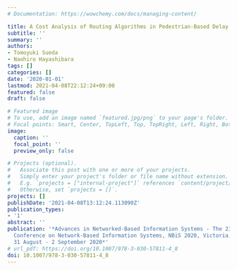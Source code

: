 ```yaml
---
# Documentation: https://wowchemy.com/docs/managing-content/

title: A Cost Analysis of Routing Algorithms in Pedestrian-Based Delay Tolerant Networks
subtitle: ''
summary: ''
authors:
- Tomoyuki Sueda
- Naohiro Hayashibara
tags: []
categories: []
date: '2020-01-01'
lastmod: 2021-04-08T22:12:24+09:00
featured: false
draft: false

# Featured image
# To use, add an image named `featured.jpg/png` to your page's folder.
# Focal points: Smart, Center, TopLeft, Top, TopRight, Left, Right, BottomLeft, Bottom, BottomRight.
image:
  caption: ''
  focal_point: ''
  preview_only: false

# Projects (optional).
#   Associate this post with one or more of your projects.
#   Simply enter your project's folder or file name without extension.
#   E.g. `projects = ["internal-project"]` references `content/project/deep-learning/index.md`.
#   Otherwise, set `projects = []`.
projects: []
publishDate: '2021-04-08T13:12:24.113090Z'
publication_types:
- '1'
abstract: ''
publication: '*Advances in Networked-Based Information Systems - The 23rd International
  Conference on Network-Based Information Systems, NBiS 2020, Victoria, BC, Canada,
  31 August - 2 September 2020*'
# url_pdf: https://doi.org/10.1007/978-3-030-57811-4_8
doi: 10.1007/978-3-030-57811-4_8
---
```

